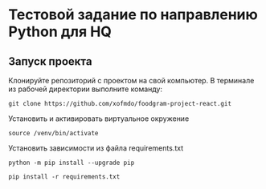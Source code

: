 # Тестовой задание по направлению Python для HQ
## Запуск проекта
Клонируйте репозиторий с проектом на свой компьютер. В терминале из рабочей директории выполните команду:
```
git clone https://github.com/xofmdo/foodgram-project-react.git
```
Установить и активировать виртуальное окружение
```
source /venv/bin/activate
```

Установить зависимости из файла requirements.txt
```
python -m pip install --upgrade pip
```
```
pip install -r requirements.txt
```

